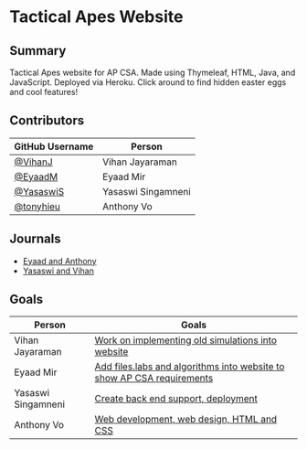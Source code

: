 # Tactical Apes Website

## Summary
Tactical Apes website for AP CSA. Made using Thymeleaf, HTML, Java, and JavaScript. Deployed via Heroku. Click around to find hidden easter eggs and cool features!

## Contributors
| GitHub Username | Person |
| --- | --- |
| [@VihanJ](https://github.com/VihanJ) | Vihan Jayaraman |
| [@EyaadM](https://github.com/eyaadm) | Eyaad Mir |
| [@YasaswiS](https://github.com/YasaswiS) | Yasaswi Singamneni |
| [@tonyhieu](https://github.com/tonyhieu) | Anthony Vo |

## Journals
- [Eyaad and Anthony](https://docs.google.com/document/d/1_TAdjjngp_0zO604YmFBRjesVqBiyebn3PxdbbQfVCM/edit?usp=sharing)
- [Yasaswi and Vihan](https://docs.google.com/document/d/1pfqB4SIPHMkJ73QtPpQTaguTV1aGAqH_RgjdxjifUO4/edit?usp=sharing)

## Goals
| Person | Goals |
| --- | --- |
| Vihan Jayaraman | [Work on implementing old simulations into website](https://github.com/tonyhieu/P1-Tactical-Apes-Site/projects/4) |
| Eyaad Mir | [Add files.labs and algorithms into website to show AP CSA requirements](https://github.com/tonyhieu/P1-Tactical-Apes-Site/projects/3) |
| Yasaswi Singamneni | [Create back end support, deployment](https://github.com/tonyhieu/P1-Tactical-Apes-Site/projects/2) |
| Anthony Vo | [Web development, web design, HTML and CSS](https://github.com/tonyhieu/P1-Tactical-Apes-Site/projects/1) |

